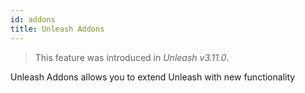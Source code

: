 ```yaml
---
id: addons
title: Unleash Addons
---
```


> This feature was introduced in _Unleash v3.11.0_.

Unleash Addons allows you to extend Unleash with new functionality
